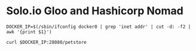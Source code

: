 # Solo.io Gloo and Hashicorp Nomad

```shell
DOCKER_IP=$(/sbin/ifconfig docker0 | grep 'inet addr' | cut -d: -f2 | awk '{print $1}')

curl $DOCKER_IP:28080/petstore
```

